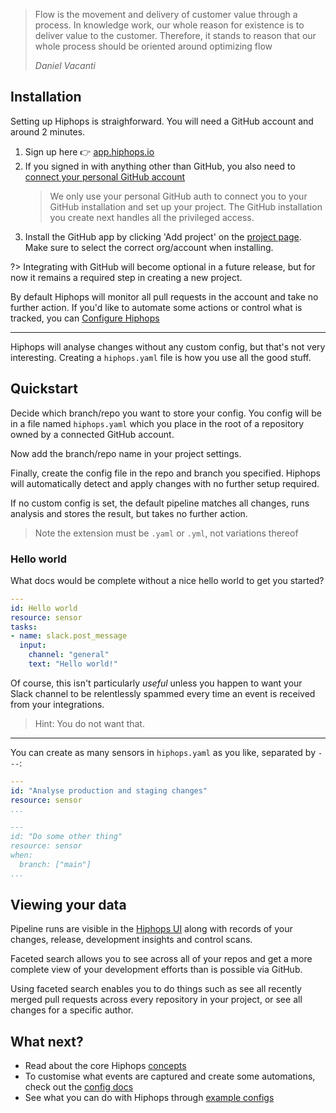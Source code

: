 > Flow is the movement and delivery of customer value through a process. In knowledge work, our whole reason for existence is to deliver value to the customer. Therefore, it stands to reason that our whole process should be oriented around optimizing flow
>
> <cite>Daniel Vacanti</cite>

## Installation

Setting up Hiphops is straighforward. You will need a GitHub account and around 2 minutes.

1. Sign up here :point_right: [app.hiphops.io](https://app.hiphops.io)
2. If you signed in with anything other than GitHub, you also need to [connect your personal GitHub account](https://app.hiphops.io/account)
    > We only use your personal GitHub auth to connect you to your GitHub installation and set up your project. The GitHub installation you create next handles all the privileged access.
3. Install the GitHub app by clicking 'Add project' on the [project page](https://app.hiphops.io/projects). Make sure to select the correct org/account when installing.

?> Integrating with GitHub will become optional in a future release, but for now it remains a required step in creating a new project.

By default Hiphops will monitor all pull requests in the account and take no further action. If you'd like to automate some actions or control what is tracked, you can [Configure Hiphops](syntax.md)

---

Hiphops will analyse changes without any custom config, but that's not very interesting. Creating a `hiphops.yaml` file is how you use all the good stuff.

## Quickstart

Decide which branch/repo you want to store your config. You config will be in a file named `hiphops.yaml` which you place in the root of a repository owned by a connected GitHub account.

Now add the branch/repo name in your project settings.

Finally, create the config file in the repo and branch you specified. Hiphops will automatically detect and apply changes with no further setup required.

If no custom config is set, the default pipeline matches all changes, runs analysis and stores the result, but takes no further action.

> Note the extension must be `.yaml` or `.yml`, not variations thereof

### Hello world

What docs would be complete without a nice hello world to get you started?

```yaml
---
id: Hello world
resource: sensor
tasks:
- name: slack.post_message
  input:
    channel: "general"
    text: "Hello world!"
```

Of course, this isn't particularly _useful_ unless you happen to want your Slack channel to be relentlessly spammed every time an event is received from your integrations.

> Hint: You do not want that.

---

You can create as many sensors in `hiphops.yaml` as you like, separated by `---`:

```yaml
---
id: "Analyse production and staging changes"
resource: sensor
...

---
id: "Do some other thing"
resource: sensor
when:
  branch: ["main"]
...

```

## Viewing your data

Pipeline runs are visible in the [Hiphops UI](https://app.hiphops.io/) along with records of your changes, release, development insights and control scans.

Faceted search allows you to see across all of your repos and get a more complete view of your development efforts than is possible via GitHub.

Using faceted search enables you to do things such as see all recently merged pull requests across every repository in your project, or see all changes for a specific author.


## What next?

- Read about the core Hiphops [concepts](concepts.md#sensors)
- To customise what events are captured and create some automations, check out the [config docs](syntax.md#sensor)
- See what you can do with Hiphops through [example configs](simple-recipes.md#simple-recipes)
